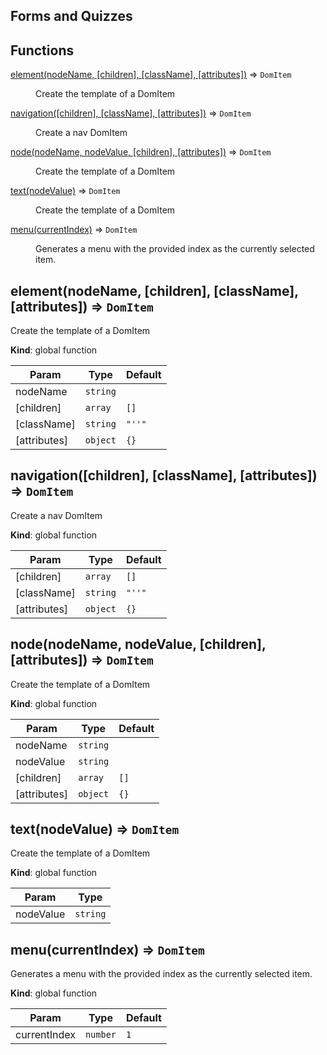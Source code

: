 ## Forms and Quizzes

## Functions

<dl>
<dt><a href="#element">element(nodeName, [children], [className], [attributes])</a> ⇒ <code>DomItem</code></dt>
<dd><p>Create the template of a DomItem</p>
</dd>
<dt><a href="#navigation">navigation([children], [className], [attributes])</a> ⇒ <code>DomItem</code></dt>
<dd><p>Create a nav DomItem</p>
</dd>
<dt><a href="#node">node(nodeName, nodeValue, [children], [attributes])</a> ⇒ <code>DomItem</code></dt>
<dd><p>Create the template of a DomItem</p>
</dd>
<dt><a href="#text">text(nodeValue)</a> ⇒ <code>DomItem</code></dt>
<dd><p>Create the template of a DomItem</p>
</dd>
<dt><a href="#menu">menu(currentIndex)</a> ⇒ <code>DomItem</code></dt>
<dd><p>Generates a menu with the provided index as the currently selected item.</p>
</dd>
</dl>

<a name="element"></a>

## element(nodeName, [children], [className], [attributes]) ⇒ <code>DomItem</code>
Create the template of a DomItem

**Kind**: global function  

| Param | Type | Default |
| --- | --- | --- |
| nodeName | <code>string</code> |  | 
| [children] | <code>array</code> | <code>[]</code> | 
| [className] | <code>string</code> | <code>&quot;&#x27;&#x27;&quot;</code> | 
| [attributes] | <code>object</code> | <code>{}</code> | 

<a name="navigation"></a>

## navigation([children], [className], [attributes]) ⇒ <code>DomItem</code>
Create a nav DomItem

**Kind**: global function  

| Param | Type | Default |
| --- | --- | --- |
| [children] | <code>array</code> | <code>[]</code> | 
| [className] | <code>string</code> | <code>&quot;&#x27;&#x27;&quot;</code> | 
| [attributes] | <code>object</code> | <code>{}</code> | 

<a name="node"></a>

## node(nodeName, nodeValue, [children], [attributes]) ⇒ <code>DomItem</code>
Create the template of a DomItem

**Kind**: global function  

| Param | Type | Default |
| --- | --- | --- |
| nodeName | <code>string</code> |  | 
| nodeValue | <code>string</code> |  | 
| [children] | <code>array</code> | <code>[]</code> | 
| [attributes] | <code>object</code> | <code>{}</code> | 

<a name="text"></a>

## text(nodeValue) ⇒ <code>DomItem</code>
Create the template of a DomItem

**Kind**: global function  

| Param | Type |
| --- | --- |
| nodeValue | <code>string</code> | 

<a name="menu"></a>

## menu(currentIndex) ⇒ <code>DomItem</code>
Generates a menu with the provided index as the currently selected item.

**Kind**: global function  

| Param | Type | Default |
| --- | --- | --- |
| currentIndex | <code>number</code> | <code>1</code> | 

